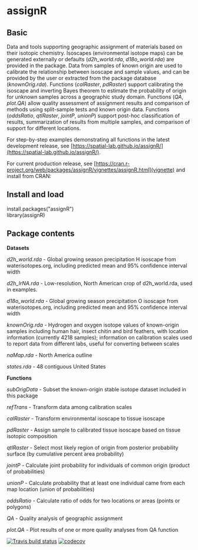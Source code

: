 # assignR

## Basic

Data and tools supporting geographic assignment of materials based on their isotopic chemistry. Isoscapes (environmental isotope maps) can be generated externally or defaults (*d2h_world.rda*, *d18o_world.rda*) are provided in the package. Data from samples of known origin are used to calibrate the relationship between isoscape and sample values, and can be provided by the user or extracted from the package database (*knownOrig.rda*). Functions (*calRaster*, *pdRaster*) support calibrating the isoscape and inverting Bayes theorem to estimate the probability of origin for unknown samples across a geographic study domain. Functions (*QA*, *plot.QA*) allow quality assessment of assignment results and comparison of methods using split-sample tests and known origin data. Functions (*oddsRatio*, *qtlRaster*, *jointP*, *unionP*) support post-hoc classification of results, summarization of results from multiple samples, and comparison of support for different locations.

For step-by-step examples demonstrating all functions in the latest development release, see [https://spatial-lab.github.io/assignR/](https://spatial-lab.github.io/assignR/).

For current production release, see [https://cran.r-project.org/web/packages/assignR/vignettes/assignR.html](vignette) and install from CRAN:

## Install and load
install.packages("assignR")     
library(assignR)

## Package contents

**Datasets**

*d2h_world.rda* - Global growing season precipitation H isoscape from waterisotopes.org, including predicted mean and 95% confidence interval width

*d2h_lrNA.rda* - Low-resolution, North American crop of d2h_world.rda, used in examples.

*d18o_world.rda* - Global growing season precipitation O isoscape from waterisotopes.org, including predicted mean and 95% confidence interval width

*knownOrig.rda*	- Hydrogen and oxygen isotope values of known-origin samples including human hair, insect chitin and bird feathers, with location information (currently 4218 samples); information on calibration scales used to report data from different labs, useful for converting between scales

*naMap.rda* - North America outline

*states.rda* - 48 contiguous United States

**Functions**

*subOrigData* - Subset the known-origin stable isotope dataset included in this package

*refTrans* - Transform data among calibration scales

*calRaster* - Transform environmental isoscape to tissue isoscape

*pdRaster* - Assign sample to calibrated tissue isoscape based on tissue isotopic composition

*qtlRaster* - Select most likely region of origin from posterior probability surface (by cumulative percent area probability)

*jointP* - Calculate joint probability for individuals of common origin (product of probabilities)

*unionP* - Calculate probability that at least one individual came from each map location (union of probabilities)

*oddsRatio* - Calculate ratio of odds for two locations or areas (points or polygons)

*QA* - Quality analysis of geographic assignment

*plot.QA* - Plot results of one or more quality analyses from QA function

<!-- badges: start -->
  [![Travis build status](https://travis-ci.org/SPATIAL-Lab/assignR.svg?branch=master)](https://travis-ci.org/SPATIAL-Lab/assignR)
  [![codecov](https://codecov.io/gh/Demerara/assignR/branch/master/graph/badge.svg)](https://codecov.io/gh/Demerara/assignR) 
  <!-- badges: end -->

